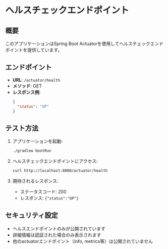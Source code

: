 # ヘルスチェックエンドポイント

## 概要
このアプリケーションはSpring Boot Actuatorを使用してヘルスチェックエンドポイントを提供しています。

## エンドポイント
- **URL**: `/actuator/health`
- **メソッド**: GET
- **レスポンス例**:
  ```json
  {
    "status": "UP"
  }
  ```

## テスト方法
1. アプリケーションを起動:
   ```bash
   ./gradlew bootRun
   ```

2. ヘルスチェックエンドポイントにアクセス:
   ```bash
   curl http://localhost:8080/actuator/health
   ```

3. 期待されるレスポンス:
   - ステータスコード: 200
   - レスポンス: `{"status":"UP"}`

## セキュリティ設定
- ヘルスエンドポイントのみが公開されています
- 詳細情報は認証された場合のみ表示されます
- 他のactuatorエンドポイント（info, metrics等）は公開されていません
